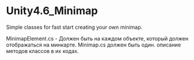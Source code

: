 # Unity4.6_Minimap
Simple classes for fast start creating your own minimap.


MinimapElement.cs - Должен быть на каждом объекте, который должен отображаться на минкарте. 
Minimap.cs должен быть один.
описание методов классов в их кодах.
